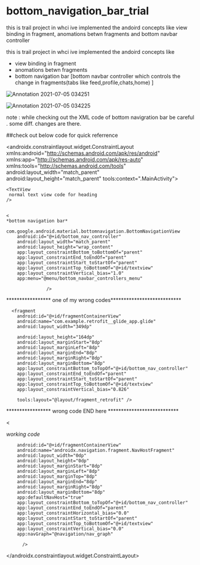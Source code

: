 # bottom_navigation_bar_trial
this is trail project in whci ive implemented the   andoird concepts like view binding in fragment, anomations betwn fragments and bottom navbar controller


this is trail project in whci ive implemented the   andoird concepts like 

- view binding in fragment
- anomations betwn fragments 
- bottom navigation bar   [bottom navbar controller which controls the change in fragments(tabs like feed,profile,chats,home)  ]



![Annotation 2021-07-05 034251](https://user-images.githubusercontent.com/58788722/124400834-19c7bd80-dd43-11eb-94d1-3cf30000c06d.png)


![Annotation 2021-07-05 034225](https://user-images.githubusercontent.com/58788722/124400824-06b4ed80-dd43-11eb-9abb-ed25a66b0d3a.png)



note :  while checking out the XML code of bottom navigration bar be careful . some diff.  changes are there.

##check out below code for quick referrence  

<?xml version="1.0" encoding="utf-8"?>
<androidx.constraintlayout.widget.ConstraintLayout xmlns:android="http://schemas.android.com/apk/res/android"
    xmlns:app="http://schemas.android.com/apk/res-auto"
    xmlns:tools="http://schemas.android.com/tools"
    android:layout_width="match_parent"
    android:layout_height="match_parent"
    tools:context=".MainActivity">

    <TextView
     normal text view code for heading 
    />


    <
    *bottom navigation bar*
    
    com.google.android.material.bottomnavigation.BottomNavigationView 
        android:id="@+id/bottom_nav_controller"
        android:layout_width="match_parent"
        android:layout_height="wrap_content"
        app:layout_constraintBottom_toBottomOf="parent"
        app:layout_constraintEnd_toEndOf="parent"
        app:layout_constraintStart_toStartOf="parent"
        app:layout_constraintTop_toBottomOf="@+id/textview"
        app:layout_constraintVertical_bias="1.0"
        app:menu="@menu/bottom_navbar_controllers_menu"

                   />
        
   ***************** one of my wrong codes***************************
        
      <fragment
        android:id="@+id/fragmentContainerView"
        android:name="com.example.retrofit__glide_app.glide"
        android:layout_width="349dp"

        android:layout_height="164dp"
        android:layout_marginStart="8dp"
        android:layout_marginLeft="8dp"
        android:layout_marginEnd="8dp"
        android:layout_marginRight="8dp"
        android:layout_marginBottom="8dp"
        app:layout_constraintBottom_toTopOf="@+id/bottom_nav_controller"
        app:layout_constraintEnd_toEndOf="parent"
        app:layout_constraintStart_toStartOf="parent"
        app:layout_constraintTop_toBottomOf="@+id/textview"
        app:layout_constraintVertical_bias="0.826"

        tools:layout="@layout/fragment_retrofit" />

***************** wrong code END here ***************************

<!-- below is the real code to show fragments on main_activity 
take reference 
enjoy this whole code  
 & bang on the work.
-->

<

*working code*


        android:id="@+id/fragmentContainerView"
        android:name="androidx.navigation.fragment.NavHostFragment"
        android:layout_width="0dp"
        android:layout_height="0dp"
        android:layout_marginStart="8dp"
        android:layout_marginLeft="8dp"
        android:layout_marginTop="8dp"
        android:layout_marginEnd="8dp"
        android:layout_marginRight="8dp"
        android:layout_marginBottom="8dp"
        app:defaultNavHost="true"
        app:layout_constraintBottom_toTopOf="@+id/bottom_nav_controller"
        app:layout_constraintEnd_toEndOf="parent"
        app:layout_constraintHorizontal_bias="0.0"
        app:layout_constraintStart_toStartOf="parent"
        app:layout_constraintTop_toBottomOf="@+id/textview"
        app:layout_constraintVertical_bias="0.0"
        app:navGraph="@navigation/nav_graph"
          
          />

</androidx.constraintlayout.widget.ConstraintLayout>
